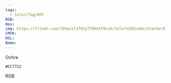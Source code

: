 ```yaml
---
tags:
  - Color/Tag/NTC
RGB:
Hex:
img: https://filedn.com/l0hpzxl1f01yT7GHxtF8cyk/Color%20Snake/standard_csv_to_svg/%23/CC7722.svg
CMYK:
HSL:
Name:
---
```

Ochre
```palette
#CC7722
```
RGB
